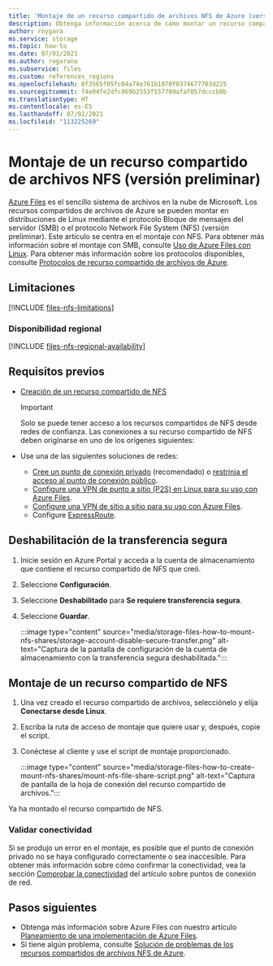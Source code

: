 ```yaml
---
title: 'Montaje de un recurso compartido de archivos NFS de Azure (versión preliminar): Azure Files'
description: Obtenga información acerca de cómo montar un recurso compartido de Network File System.
author: roygara
ms.service: storage
ms.topic: how-to
ms.date: 07/01/2021
ms.author: rogarana
ms.subservice: files
ms.custom: references_regions
ms.openlocfilehash: 8f3565f05fc04a74e761b1070f0374677703d225
ms.sourcegitcommit: f4e04fe2dfc869b2553f557709afaf057dcccb0b
ms.translationtype: HT
ms.contentlocale: es-ES
ms.lasthandoff: 07/02/2021
ms.locfileid: "113225269"
---
```

# <a name="how-to-mount-an-nfs-file-share-preview"></a>Montaje de un recurso compartido de archivos NFS (versión preliminar)

[Azure Files](storage-files-introduction.md) es el sencillo sistema de archivos en la nube de Microsoft. Los recursos compartidos de archivos de Azure se pueden montar en distribuciones de Linux mediante el protocolo Bloque de mensajes del servidor (SMB) o el protocolo Network File System (NFS) (versión preliminar). Este artículo se centra en el montaje con NFS. Para obtener más información sobre el montaje con SMB, consulte [Uso de Azure Files con Linux](storage-how-to-use-files-linux.md). Para obtener más información sobre los protocolos disponibles, consulte [Protocolos de recurso compartido de archivos de Azure](storage-files-planning.md#available-protocols).

## <a name="limitations"></a>Limitaciones

[!INCLUDE [files-nfs-limitations](../../../includes/files-nfs-limitations.md)]

### <a name="regional-availability"></a>Disponibilidad regional

[!INCLUDE [files-nfs-regional-availability](../../../includes/files-nfs-regional-availability.md)]

## <a name="prerequisites"></a>Requisitos previos

- [Creación de un recurso compartido de NFS](storage-files-how-to-create-nfs-shares.md)

    > [!IMPORTANT]
    > Solo se puede tener acceso a los recursos compartidos de NFS desde redes de confianza. Las conexiones a su recurso compartido de NFS deben originarse en uno de los orígenes siguientes:

- Use una de las siguientes soluciones de redes:
    - [Cree un punto de conexión privado](storage-files-networking-endpoints.md#create-a-private-endpoint) (recomendado) o [restrinja el acceso al punto de conexión público](storage-files-networking-endpoints.md#restrict-public-endpoint-access).
    - [Configure una VPN de punto a sitio (P2S) en Linux para su uso con Azure Files](storage-files-configure-p2s-vpn-linux.md).
    - [Configure una VPN de sitio a sitio para su uso con Azure Files](storage-files-configure-s2s-vpn.md).
    - Configure [ExpressRoute](../../expressroute/expressroute-introduction.md).

## <a name="disable-secure-transfer"></a>Deshabilitación de la transferencia segura

1. Inicie sesión en Azure Portal y acceda a la cuenta de almacenamiento que contiene el recurso compartido de NFS que creó.
1. Seleccione **Configuración**.
1. Seleccione **Deshabilitado** para **Se requiere transferencia segura**.
1. Seleccione **Guardar**.

    :::image type="content" source="media/storage-files-how-to-mount-nfs-shares/storage-account-disable-secure-transfer.png" alt-text="Captura de la pantalla de configuración de la cuenta de almacenamiento con la transferencia segura deshabilitada.":::

## <a name="mount-an-nfs-share"></a>Montaje de un recurso compartido de NFS

1. Una vez creado el recurso compartido de archivos, selecciónelo y elija **Conectarse desde Linux**.
1. Escriba la ruta de acceso de montaje que quiere usar y, después, copie el script.
1. Conéctese al cliente y use el script de montaje proporcionado.

    :::image type="content" source="media/storage-files-how-to-create-mount-nfs-shares/mount-nfs-file-share-script.png" alt-text="Captura de pantalla de la hoja de conexión del recurso compartido de archivos.":::

Ya ha montado el recurso compartido de NFS.

### <a name="validate-connectivity"></a>Validar conectividad

Si se produjo un error en el montaje, es posible que el punto de conexión privado no se haya configurado correctamente o sea inaccesible. Para obtener más información sobre cómo confirmar la conectividad, vea la sección [Comprobar la conectividad](storage-files-networking-endpoints.md#verify-connectivity) del artículo sobre puntos de conexión de red.

## <a name="next-steps"></a>Pasos siguientes

- Obtenga más información sobre Azure Files con nuestro artículo [Planeamiento de una implementación de Azure Files](storage-files-planning.md).
- Si tiene algún problema, consulte [Solución de problemas de los recursos compartidos de archivos NFS de Azure](storage-troubleshooting-files-nfs.md).